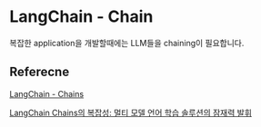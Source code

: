 # LangChain - Chain

복잡한 application을 개발할때에는 LLM들을 chaining이 필요합니다. 



## Referecne

[LangChain - Chains](https://python.langchain.com/docs/modules/chains/)

[LangChain Chains의 복잡성: 멀티 모델 언어 학습 솔루션의 잠재력 발휘](https://docs.kanaries.net/ko/articles/langchain-chains-what-is-langchain)
